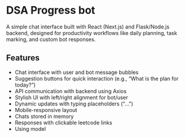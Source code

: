 # DSA Progress bot

A simple chat interface built with React (Next.js) and Flask/Node.js backend, designed for productivity workflows like daily planning, task marking, and custom bot responses.


## Features
- Chat interface with user and bot message bubbles
- Suggestion buttons for quick interaction (e.g., “What is the plan for today?”)
- API communication with backend using Axios
- Stylish UI with left/right alignment for bot/user
- Dynamic updates with typing placeholders ("...")
- Mobile-responsive layout
- Chats stored in memory
- Responses with clickable leetcode links
- Using model 

<!-- ## AI Models
| Model Name        | Description                      |
| ----------------- | -------------------------------- |
| `llama3-8b-8192`  | Meta LLaMA 3 (lightweight, fast) |
| `llama3-70b-8192` | Meta LLaMA 3 (very strong)       |
| `gemma-7b-it`     | Google Gemma (chat tuned)        |
 -->

<!-- ## Flow

┌────────────────────┐
│  User Interface    │ (CLI / Web / Telegram)
└────────┬───────────┘
         ↓
┌────────────────────┐
│  Agent Brain       │ ← System Prompt + Goal Tracking Logic
│  (OpenAI API)      │
└────────┬───────────┘
         ↓
┌────────────────────┐
│  Tools             │
│  - Memory Log      │ ← JSON/DB
│  - DSA Sheet DB    │ ← Local / API
│  - Reminder API    │ ← Optional
└────────────────────┘ -->


